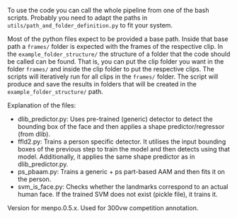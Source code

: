 
To use the code you can call the whole pipeline from one of the bash scripts.
Probably you need to adapt the paths in `utils/path_and_folder_definition.py` to fit your system.

Most of the python files expect to be provided a base path. Inside that base path a `frames/` folder 
is expected with the frames of the respective clip.
In the `example_folder_structure/` the structure of a folder that the code should be called can be found. That is, you can put the clip folder you want in the folder `frames/` and inside the clip folder to put the respective clips.
The scripts will iteratively run for all clips in the `frames/` folder.
The script will produce and save the results in folders that will be created in the `example_folder_structure/` path. 

Explanation of the files:

* dlib_predictor.py: Uses pre-trained (generic) detector to detect the bounding box of the face and then applies a shape predictor/regressor (from dlib).
* ffld2.py: Trains a person specific detector. It utilises the input bounding boxes of the previous step to train the model and then detects using that model. Additionally, it applies the same shape predictor as in dlib_predictor.py.
* ps_pbaam.py: Trains a generic + ps part-based AAM and then fits it on the person.
* svm_is_face.py: Checks whether the landmarks correspond to an actual human face. If the trained SVM does not exist (pickle file), it trains it.

Version for menpo.0.5.x. Used for 300vw competition annotation. 


